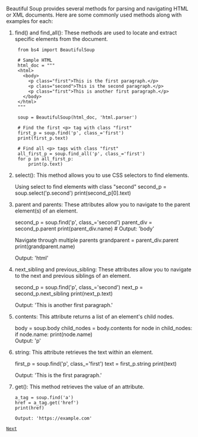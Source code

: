 Beautiful Soup provides several methods for parsing and navigating HTML or XML documents. Here are some commonly used methods along with examples for each:

1. find() and find_all(): These methods are used to locate and extract specific elements from the document.

        from bs4 import BeautifulSoup
        
        # Sample HTML
        html_doc = """
        <html>
          <body>
            <p class="first">This is the first paragraph.</p>
            <p class="second">This is the second paragraph.</p>
            <p class="first">This is another first paragraph.</p>
          </body>
        </html>
        """
        
        soup = BeautifulSoup(html_doc, 'html.parser')
        
        # Find the first <p> tag with class "first"
        first_p = soup.find('p', class_='first')
        print(first_p.text)
        
        # Find all <p> tags with class "first"
        all_first_p = soup.find_all('p', class_='first')
        for p in all_first_p:
            print(p.text)

2. select(): This method allows you to use CSS selectors to find elements.


    Using select to find elements with class "second"
    second_p = soup.select('p.second')
    print(second_p[0].text)

3. parent and parents: These attributes allow you to navigate to the parent element(s) of an element.


    second_p = soup.find('p', class_='second')
    parent_div = second_p.parent
    print(parent_div.name)  # Output: 'body'
    
    Navigate through multiple parents
    grandparent = parent_div.parent
    print(grandparent.name)  

    Output: 'html'

4. next_sibling and previous_sibling: These attributes allow you to navigate to the next and previous siblings of an element.


    second_p = soup.find('p', class_='second')
    next_p = second_p.next_sibling
    print(next_p.text)  

    Output: 'This is another first paragraph.'

5. contents: This attribute returns a list of an element's child nodes.


    body = soup.body
    child_nodes = body.contents
    for node in child_nodes:
        if node.name:
            print(node.name)  
    Output: 'p'

  
 
6. string: This attribute retrieves the text within an element.


    first_p = soup.find('p', class_='first')
    text = first_p.string
    print(text)  

    Output: 'This is the first paragraph.'



7. get(): This method retrieves the value of an attribute.
    
       a_tag = soup.find('a')
       href = a_tag.get('href')
       print(href)  

       Output: 'https://example.com'


[`Next`](webscrape_intro_steps.md)